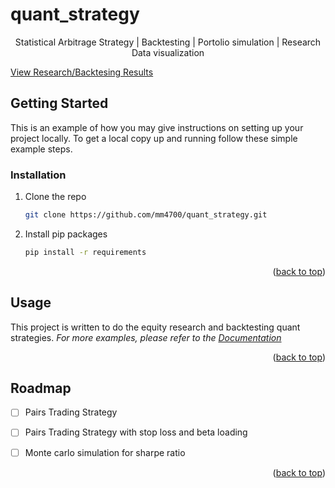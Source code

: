 # quant_strategy
<div id="top"></div>

  <p align="center">
    Statistical Arbitrage Strategy |
    Backtesting |
    Portolio simulation |
    Research Data visualization 
   </p>
    
   <a href="https://github.com/mm4700/quant_strategy/results">View Research/Backtesing Results</a>


<!-- GETTING STARTED -->
## Getting Started

This is an example of how you may give instructions on setting up your project locally.
To get a local copy up and running follow these simple example steps.

### Installation

1. Clone the repo
   ```sh
   git clone https://github.com/mm4700/quant_strategy.git
   ```
2. Install pip packages
   ```sh
   pip install -r requirements
   ```

<p align="right">(<a href="#top">back to top</a>)</p>



<!-- USAGE EXAMPLES -->
## Usage
 This project is written to do the equity research and backtesting quant strategies.
_For more examples, please refer to the [Documentation](https://www.econstor.eu/bitstream/10419/116783/1/833997289.pdf)_

<p align="right">(<a href="#top">back to top</a>)</p>



<!-- ROADMAP -->
## Roadmap

- [ ] Pairs Trading Strategy
- [ ] Pairs Trading Strategy with stop loss and beta loading
- [ ] Monte carlo simulation for sharpe ratio


<p align="right">(<a href="#top">back to top</a>)</p>





